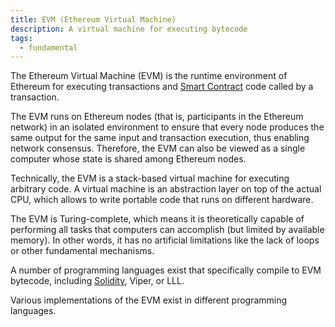 ```yaml
---
title: EVM (Ethereum Virtual Machine)
description: A virtual machine for executing bytecode
tags:
  - fundamental
---
```



The Ethereum Virtual Machine (EVM) is the runtime environment of Ethereum for executing transactions and [Smart Contract](smartcontract) code called by a transaction. 

The EVM runs on Ethereum nodes (that is, participants in the Ethereum network) in an isolated environment to ensure that every node produces the same output for the same input and transaction execution, thus enabling network consensus. Therefore, the EVM can also be viewed as a single computer whose state is shared among Ethereum nodes. 

Technically, the EVM is a stack-based virtual machine for executing arbitrary code. A virtual machine is an abstraction layer on top of the actual CPU, which allows to write portable code that runs on different hardware.

The EVM is Turing-complete, which means it is theoretically capable of performing all tasks that computers can accomplish (but limited by available memory). In other words, it has no artificial limitations like the lack of loops or other fundamental mechanisms. 

A number of programming languages exist that specifically compile to EVM bytecode, including [Solidity](solidity), Viper, or LLL. 

Various implementations of the EVM exist in different programming languages.

